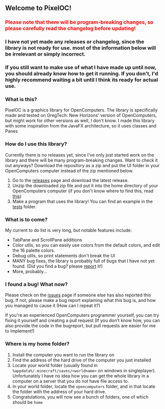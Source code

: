 ## Welcome to PixelOC!
### <font color="red"> Please note that there will be program-breaking changes, so please carefully read the changelog before updating! </font>
### I have not yet made any releases or changelog, since the library is not ready for use. most of the information below will be irrelevant or simply incorrect.
### If you still want to make use of what I have made up until now, you should already know how to get it running. If you don't, I'd highly recommend waiting a bit until I think its ready for actual use.
### What is this?
PixelOC is a graphics library for OpenComputers.
The library is specifically made and tested on GregTech: New Horizons' version of OpenComputers, but might work for other versions as well, I don't know.
I made this library with some inspiration from the JavaFX architecture, so it uses classes and Panes

### How do I use this library?
Currently there is no releases yet, since I've only just started work on the library and there will be many program-breaking changes. Want to check it out anyways? Download the repository as a zip and put the UI folder in your OpenComputers computer instead of the zip mentioned below.
1. Go to the [releases](https://github.com/guid118/PixelOC/releases) page and download the latest release.
2. Unzip the downloaded zip file and put it into the home directory of your OpenComputers computer (if you don't know where to find this, read [this](#where-is-my-home-folder))
3. Make a program that uses the library! You can find an example in the [tests](https://github.com/guid118/PixelOC/tree/master/UI/tests) folder.


### What is to come?
My current to do list is very long, but notable features include:
- TabPane and ScrollPane additions
- Color utils, so you can easily use colors from the default colors, and edit the 16 palette colors.
- Debug utils, so print statements don't break the UI
- MANY bug fixes, the library is probably full of bugs that I have not yet found. (Did you find a bug? please [report](#i-found-a-bug-what-now) it!)
- More, probably...


### I found a bug! What now?
Please check on the [issues](https://github.com/guid118/PixelOC/issues?q=is%3Aissue%20state%3Aopen)
page if someone else has also reported this bug. If not, please make a bug report explaining what this bug is, and how you managed to cause it (How can I repeat it?)

If you're an experienced OpenComputers programmer yourself, you can try fixing it yourself and creating a pull request (If you don't know how, you can also provide the code in the bugreport, but pull requests are easier for me to implement!)


### Where is my home folder?
1. Install the computer you want to run the library on
2. Find the address of the hard drive of the computer you just installed
3. Locate your world folder (usually found in `%appdata%/.minecraft/saves/<worldname>` on windows in singleplayer). Unfortunately I have no idea how you can get the whole library in a computer on a server that you do not have file access to.
4. In your world folder, locate the `opencomputers` folder, and in that locate the folder with the address of your hard drive.
5. Congratulations, you will now see a bunch of folders, one of which should be `home`
